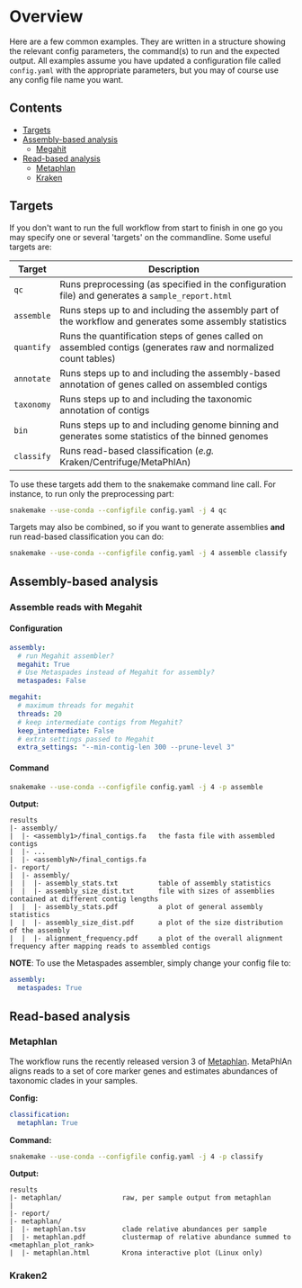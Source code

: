 # Overview
Here are a few common examples. They are written in a structure showing the relevant config parameters, the command(s) to run and the expected output. All examples assume you have updated a configuration file called `config.yaml` with the appropriate parameters, but you may of course use any config file name you want.

## Contents

- [Targets](#targets)
- [Assembly-based analysis](#assembly-based-analysis)
  - [Megahit](#assemble-reads-with-megahit)
- [Read-based analysis](#read-based-analysis)
  - [Metaphlan](#metaphlan)
  - [Kraken](#kraken2)

## Targets
If you don't want to run the full workflow from start to finish in one go you may specify one or several 'targets' on the commandline. Some useful targets are:

| Target | Description |
| ------ | ----------- |
| `qc`   | Runs preprocessing (as specified in the configuration file) and generates a `sample_report.html`|
| `assemble` | Runs steps up to and including the assembly part of the workflow and generates some assembly statistics|
| `quantify` | Runs the quantification steps of genes called on assembled contigs (generates raw and normalized count tables)|
| `annotate` | Runs steps up to and including the assembly-based annotation of genes called on assembled contigs|
| `taxonomy` | Runs steps up to and including the taxonomic annotation of contigs|
| `bin` | Runs steps up to and including genome binning and generates some statistics of the binned genomes|
| `classify` | Runs read-based classification (_e.g._ Kraken/Centrifuge/MetaPhlAn)|

To use these targets add them to the snakemake command line call. For instance, to run only the preprocessing part:

```bash
snakemake --use-conda --configfile config.yaml -j 4 qc
```

Targets may also be combined, so if you want to generate assemblies **and** run read-based classification you can do:

```bash
snakemake --use-conda --configfile config.yaml -j 4 assemble classify
```

## Assembly-based analysis

### Assemble reads with Megahit

#### Configuration
```yaml
assembly:
  # run Megahit assembler?
  megahit: True
  # Use Metaspades instead of Megahit for assembly?
  metaspades: False

megahit:
  # maximum threads for megahit
  threads: 20
  # keep intermediate contigs from Megahit?
  keep_intermediate: False
  # extra settings passed to Megahit
  extra_settings: "--min-contig-len 300 --prune-level 3"
```

#### Command
```bash
snakemake --use-conda --configfile config.yaml -j 4 -p assemble
```

**Output:**
```
results
|- assembly/               
|  |- <assembly1>/final_contigs.fa   the fasta file with assembled contigs
|  |- ...
|  |- <assemblyN>/final_contigs.fa   
|- report/
|  |- assembly/
|  |  |- assembly_stats.txt          table of assembly statistics         
|  |  |- assembly_size_dist.txt      file with sizes of assemblies contained at different contig lengths
|  |  |- assembly_stats.pdf          a plot of general assembly statistics
|  |  |- assembly_size_dist.pdf      a plot of the size distribution of the assembly
|  |  |- alignment_frequency.pdf     a plot of the overall alignment frequency after mapping reads to assembled contigs
```

**NOTE**: To use the Metaspades assembler, simply change your config file to:

```yaml
assembly:
  metaspades: True
```

## Read-based analysis

### Metaphlan

The workflow runs the recently released version 3 of [Metaphlan](https://github.com/biobakery/MetaPhlAn). MetaPhlAn aligns reads to a set of core marker genes and estimates abundances of taxonomic clades in your samples. 

**Config:**
```yaml
classification:
  metaphlan: True
```

**Command:**

```bash
snakemake --use-conda --configfile config.yaml -j 4 -p classify
```

**Output:**
```
results
|- metaphlan/               raw, per sample output from metaphlan 
|
|- report/
|- metaphlan/               
|  |- metaphlan.tsv         clade relative abundances per sample
|  |- metaphlan.pdf         clustermap of relative abundance summed to <metaphlan_plot_rank>
|  |- metaphlan.html        Krona interactive plot (Linux only)
```

### Kraken2
